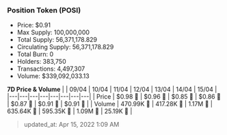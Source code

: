 
  ### Position Token (POSI)
  - Price: $0.91
  - Max Supply: 100,000,000
  - Total Supply: 56,371,178.829
  - Circulating Supply: 56,371,178.829
  - Total Burn: 0
  - Holders: 383,750
  - Transactions: 4,497,307
  - Volume: $339,092,033.13

  **7D Price & Volume**
  | | 09&#x2F;04 | 10&#x2F;04 | 11&#x2F;04 | 12&#x2F;04 | 13&#x2F;04 | 14&#x2F;04 | 15&#x2F;04 |
  |---|---|---|---|---|---|---|---|
  | Price | $0.98 🔻 | $0.96 🔻 | $0.85 🔻 | $0.86 🚀 | $0.87 🚀 | $0.91 🚀 | $0.91 🚀 |
  | Volume | 470.99K 🔻 | 417.28K 🔻 | 1.17M 🚀 | 635.64K 🔻 | 595.35K 🔻 | 1.09M 🚀 | 25.19K 🔻 |

  > updated_at: Apr 15, 2022 1:09 AM
